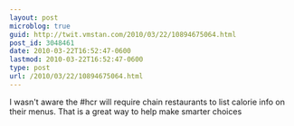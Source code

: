 ```yaml
---
layout: post
microblog: true
guid: http://twit.vmstan.com/2010/03/22/10894675064.html
post_id: 3048461
date: 2010-03-22T16:52:47-0600
lastmod: 2010-03-22T16:52:47-0600
type: post
url: /2010/03/22/10894675064.html
---
```

I wasn't aware the #hcr will require chain restaurants to list calorie info on their menus. That is a great way to help make smarter choices

